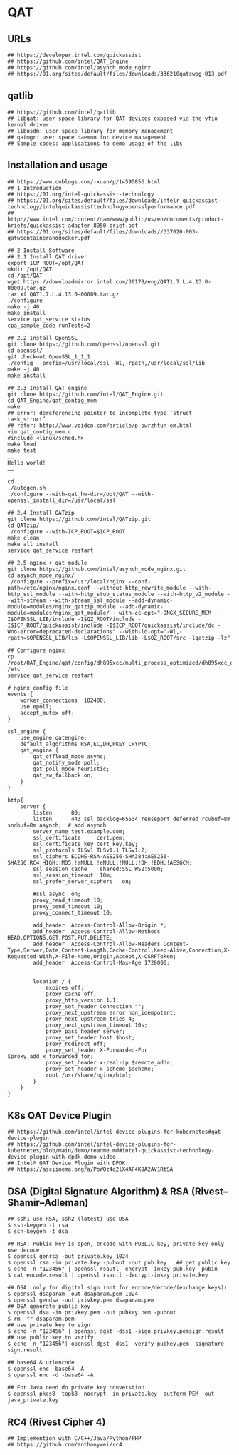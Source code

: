 QAT
===

## URLs

    ## https://developer.intel.com/quickassist
    ## https://github.com/intel/QAT_Engine
    ## https://github.com/intel/asynch_mode_nginx
    ## https://01.org/sites/default/files/downloads/336210qatswpg-013.pdf


## qatlib

    ## https://github.com/intel/qatlib
    ## libqat: user space library for QAT devices exposed via the vfio kernel driver
    ## libusdm: user space library for memory management
    ## qatmgr: user space daemon for device management
    ## Sample codes: applications to demo usage of the libs

## Installation and usage

    ## https://www.cnblogs.com/-xuan/p/14595856.html
    ## 1 Introduction
    ## https://01.org/intel-quickassist-technology
    ## https://01.org/sites/default/files/downloads/intelr-quickassist-technology/intelquickassisttechnologyopensslperformance.pdf
    ## http://www.intel.com/content/dam/www/public/us/en/documents/product-briefs/quickassist-adapter-8950-brief.pdf
    ## https://01.org/sites/default/files/downloads//337020-003-qatwcontaineranddocker.pdf

    ## 2 Install Software
    ## 2.1 Install QAT driver
    export ICP_ROOT=/opt/QAT
    mkdir /opt/QAT
    cd /opt/QAT
    wget https://downloadmirror.intel.com/30178/eng/QAT1.7.L.4.13.0-00009.tar.gz
    tar xf QAT1.7.L.4.13.0-00009.tar.gz
    ./configure
    make -j 40
    make install
    service qat_service status
    cpa_sample_code runTests=2

    ## 2.2 Install OpenSSL
    git clone https://github.com/openssl/openssl.git
    cd openssl/
    git checkout OpenSSL_1_1_1
    ./config --prefix=/usr/local/ssl -Wl,-rpath,/usr/local/ssl/lib
    make -j 40
    make install

    ## 2.3 Install QAT_engine
    git clone https://github.com/intel/QAT_Engine.git
    cd QAT_Engine/qat_contig_mem
    make    
    ## error: dereferencing pointer to incomplete type ‘struct task_struct’ 
    ## refer: http://www.voidcn.com/article/p-pwrzhtun-em.html
    vim qat_contig_mem.c
    #include <linux/sched.h>
    make load
    make test
    ……
    Hello world!
    ……

    cd ..
    ./autogen.sh
    ./configure --with-qat_hw-dir=/opt/QAT --with-openssl_install_dir=/usr/local/ssl

    ## 2.4 Install QATzip
    git clone https://github.com/intel/QATzip.git
    cd QATzip/
    ./configure --with-ICP_ROOT=$ICP_ROOT
    make clean
    make all install
    service qat_service restart

    ## 2.5 nginx + qat module
    git clone https://github.com/intel/asynch_mode_nginx.git
    cd asynch_mode_nginx/
    ./configure --prefix=/usr/local/nginx --conf-path=/etc/nginx/nginx.conf --without-http_rewrite_module --with-http_ssl_module --with-http_stub_status_module --with-http_v2_module --with-stream --with-stream_ssl_module --add-dynamic-module=modules/nginx_qatzip_module --add-dynamic-module=modules/nginx_qat_module/ --with-cc-opt="-DNGX_SECURE_MEM -I$OPENSSL_LIB/include -I$QZ_ROOT/include -I$ICP_ROOT/quickassist/include -I$ICP_ROOT/quickassist/include/dc -Wno-error=deprecated-declarations" --with-ld-opt="-Wl,-rpath=$OPENSSL_LIB/lib -L$OPENSSL_LIB/lib -L$QZ_ROOT/src -lqatzip -lz"

    ## Configure nginx
    cp /root/QAT_Engine/qat/config/dh895xcc/multi_process_optimized/dh895xcc_dev0.conf  /etc
    service qat_service restart

    # nginx config file
    events {
        worker_connections  102400;
        use epoll;
        accept_mutex off;
    }

    ssl_engine {
        use_engine qatengine;
        default_algorithms RSA,EC,DH,PKEY_CRYPTO;
        qat_engine {
            qat_offload_mode async;
            qat_notify_mode poll;
            qat_poll_mode heuristic;
            qat_sw_fallback on;
        }
    }

    http{
        server {
            listen      80;
            listen      443 ssl backlog=65534 reuseport deferred rcvbuf=8m sndbuf=8m asynch;  # add asynch
            server_name test.example.com;
            ssl_certificate     cert.pem;
            ssl_certificate_key cert_key.key;
            ssl_protocols TLSv1 TLSv1.1 TLSv1.2;
            ssl_ciphers ECDHE-RSA-AES256-SHA384:AES256-SHA256:RC4:HIGH:!MD5:!aNULL:!eNULL:!NULL:!DH:!EDH:!AESGCM;
            ssl_session_cache    shared:SSL_WS2:500m;
            ssl_session_timeout  10m;
            ssl_prefer_server_ciphers   on;

            #ssl_async  on;
            proxy_read_timeout 10;
            proxy_send_timeout 10;
            proxy_connect_timeout 10;

            add_header  Access-Control-Allow-Origin *;
            add_header  Access-Control-Allow-Methods HEAD,OPTIONS,GET,POST,PUT,DELETE;
            add_header  Access-Control-Allow-Headers Content-Type,Server,Date,Content-Length,Cache-Control,Keep-Alive,Connection,X-Requested-With,X-File-Name,Origin,Accept,X-CSRFToken;
            add_header  Access-Control-Max-Age 1728000;


            location / {
                expires off;
                proxy_cache off;
                proxy_http_version 1.1;
                proxy_set_header Connection "";
                proxy_next_upstream error non_idempotent;
                proxy_next_upstream_tries 4;
                proxy_next_upstream_timeout 10s;
                proxy_pass_header server;
                proxy_set_header host $host;
                proxy_redirect off;
                proxy_set_header X-Forwarded-For $proxy_add_x_forwarded_for;
                proxy_set_header x-real-ip $remote_addr;
                proxy_set_header x-scheme $scheme;
                root /usr/share/nginx/html;
            }
        }
    }


## K8s QAT Device Plugin

    ## https://github.com/intel/intel-device-plugins-for-kubernetes#qat-device-plugin
    ## https://github.com/intel/intel-device-plugins-for-kubernetes/blob/main/demo/readme.md#intel-quickassist-technology-device-plugin-with-dpdk-demo-video
    ## Intel® QAT Device Plugin with DPDK:
    ## https://asciinema.org/a/PoWOz4q2lX4AF4K9A2AV1RtSA

## DSA (Digital Signature Algorithm) & RSA (Rivest–Shamir–Adleman)

    ## ssh1 use RSA, ssh2 (latest) use DSA
    $ ssh-keygen -t rsa
    $ ssh-keygen -t dsa

    ## RSA: Public key is open, encode with PUBLIC key, private key only use decoce
    $ openssl genrsa -out private.key 1024
    $ openssl rsa -in private.key -pubout -out pub.key   ## get public key
    $ echo -n "123456" | openssl rsautl -encrypt -inkey pub.key -pubin
    $ cat encode.result | openssl rsautl -decrypt-inkey private.key

    ## DSA: only for digital sign (not for encode/decode/(exchange keys))
    $ openssl dsaparam -out dsaparam.pem 1024
    $ openssl gendsa -out privkey.pem dsaparam.pem
    ## DSA generate public key
    $ openssl dsa -in privkey.pem -out pubkey.pem -pubout
    $ rm -fr dsaparam.pem
    ## use private key to sign
    $ echo -n "123456" | openssl dgst -dss1 -sign privkey.pemsign.result
    ## use public key to verify
    $ echo -n "123456"| openssl dgst -dss1 -verify pubkey.pem -signature sign.result

    ## base64 & urlencode
    $ openssl enc -base64 -A
    $ openssl enc -d -base64 -A

    ## For Java need do private key converstion
    $ openssl pkcs8 -topk8 -nocrypt -in private.key -outform PEM -out java_private.key

## RC4 (Rivest Cipher 4)

    ## Implemention with C/C++/Java/Python/PHP
    ## https://github.com/anthonywei/rc4

